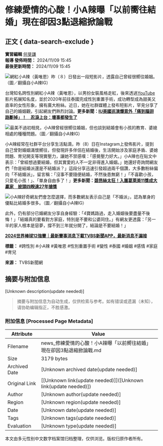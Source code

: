 # 修練愛情的心酸！小A辣曝「以前嚮往結婚」現在卻因3點退縮掀論戰

## 正文 { data-search-exclude }


**實習編輯** [何旻謙](/news/searchresult/news?search_text=何旻謙)  
**報導 發佈時間：** 2024/11/09 15:45  
**最後更新時間：** 2024/11/09 15:45  

![網紅小A辣（黃唯恩）昨（８）日發出一段短影片，透露自己曾經很嚮往婚姻。（圖／翻攝自小A辣IG）](https://cc.tvbs.com.tw/img/upload/2024/11/09/20241109152439-bd2ca987.jpg)

台灣知名跨性別網紅小A辣（黃唯恩），以男扮女裝風格走紅，後來透過[YouTube](https://news.tvbs.com.tw/news/searchresult/YouTube/news?from=autotag)影片拓展知名度，並於2020年前往泰國完成性別重置手術，成功轉型成為甜美又直率的女性形象，擁有廣大粉絲。近日，她在社群媒體上發布短影片，罕見分享了自己的婚姻觀，引起網友們熱烈討論。**更多新聞：[IU美國巡演爆意外「痛到腦迴路斷掉」！　忍淚上台：壞事都發生了](https://news.tvbs.com.tw/entertainment/2680311?from=life_related)**

![最美不過初相見，小A辣曾經很嚮往婚姻，但也談到結婚會有小孩的教育、婆媳相處的種種問題。（圖／翻攝自小A辣IG）](https://cc.tvbs.com.tw/img/upload/2017/11/09/20171109193947-11b8e8d3.png)

小A辣經常在社群平台分享生活點滴，昨（8）日在Instagram上發佈影片，提到自己曾對婚姻滿懷嚮往，但發現許多伴侶在結婚後，生活開始涉及家庭矛盾、婆媳問題、育兒開支等現實壓力，讓她不禁感嘆：「感覺壓力好大。」小A辣也在貼文中表示：「曾經想過要結婚，但其實愛的人不一定非得進入婚姻。」她還好奇詢問網友們「你是結婚派還是不結婚派？」這段分享迅速引發超過兩千個讚，大多數粉絲偏向「不結婚派」，留言稱：「沒事不要隨便結婚，不然後患無窮！」「不喜歡小孩，只愛毛小孩！」、「單身自由多了！」**更多新聞：[碧昂絲太狂！入圍葛萊美11獎成大贏家　披頭四睽違27年搶獎](https://news.tvbs.com.tw/entertainment/2680265?from=life_related)**

![小A辣好奇網友們會怎麼選擇，而多數網友表示自己是「不婚派」，認為單身的優點比結婚多很多。（圖／翻攝自小A辣IG）](https://cc.tvbs.com.tw/img/upload/2017/11/09/20171109193947-11b8e8d3.png)

此外，仍有部分已婚網友分享自身經驗：「4寶媽路過，走入婚姻後要盡量不後悔！」「結婚真的要看對方家庭，特別是不要和公婆同住。」有網友更透露：「另一半的家人根本是惡夢，撐不到三年就分開了，結論是不要結婚！」

**[2024世界棒球12強賽｜最新賽事消息](https://news.tvbs.com.tw/events/wbsc-premier-12-2024?from=articleend)[下載TVBS新聞APP，最新消息不漏接](https://graphics.tvbs.com.tw/redirect/news/news_articleend.html)**

**標籤：** #跨性別 #小A辣 #黃唯恩 #性別重置手術 #變性 #泰國 #婚姻 #感情 #家庭 #育兒

**來源：** TVBS新聞網
<!-- tcd_original_link https://news.tvbs.com.tw/entertainment/2680363 -->


## 摘要与附加信息

<!-- tcd_abstract -->
[Unknown description(update needed)]
<!-- tcd_abstract_end -->

> 摘要与附加信息为自动生成，仅供检索与参考。如有错误或遗漏（未知），请协助编辑指正，不胜感激。

### 附加信息 [Processed Page Metadata]

| Attribute       | Value                                  |
|-----------------|----------------------------------------|
| Filename        | news_修練愛情的心酸！小A辣曝「以前嚮往結婚」現在卻因3點退縮掀論戰.md                             |
| Size            | 3179 bytes                           |
| Archived Date   | [Unknown archived date(update needed)]                             |
| Original Link   | [[Unknown link(update needed)]]([Unknown link(update needed)])                       |
| Author          | [Unknown author(update needed)]                               |
| Region          | [Unknown region(update needed)]                               |
| Date            | [Unknown date(update needed)]                                 |
| Tags            | [Unknown tags(update needed)]                                 |
| Evaluation            | [Unknown type(update needed)]                                 |
<!-- tcd_table_end -->

本文由多元性别中文数字档案馆归档整理，仅供浏览。版权归原作者所有。
